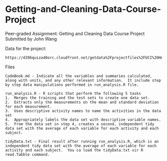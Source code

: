 # Getting-and-Cleaning-Data-Course-Project

Peer-graded Assignment: Getting and Cleaning Data Course Project
Submitted by John Wang

Data for the project:	

	https://d396qusza40orc.cloudfront.net/getdata%2Fprojectfiles%2FUCI%20HAR%20Dataset.zip  	
	
Files

	CodeBook.md - Indicate all the variables and summaries calculated, along with units, and any other relevant information.  It include step by step data manipulations performed in run_analysis.R file.
	
	run_analysis.R - R scripts that perform the following 5 tasks
	1.  Merges the training and the test sets to create one data set.
	2.  Extracts only the measurements on the mean and standard deviation for each measurement. 
	3.  Uses descriptive activity names to name the activities in the data set
	4.  Appropriately labels the data set with descriptive variable names. 
	5.  From the data set in step 4, creates a second, independent tidy data set with the average of each variable for each activity and each subject.
	
	tidyData.txt - Final result after running run_analysis.R, which is an independent tidy data set with the average of each variable for each activity and each subject.  You ca load the tidyData.txt vir R read.Tabble command.
